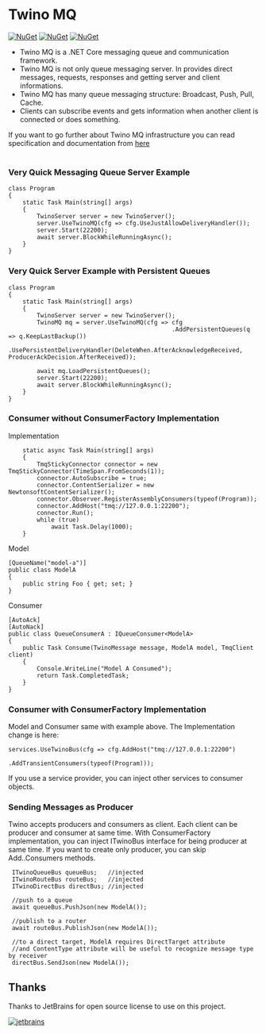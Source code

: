 # Twino MQ

[![NuGet](https://img.shields.io/nuget/v/Twino.MQ?label=server%20nuget)](https://www.nuget.org/packages/Twino.MQ)
[![NuGet](https://img.shields.io/nuget/v/Twino.Client.TMQ?label=client%20nuget)](https://www.nuget.org/packages/Twino.Client.TMQ)
[![NuGet](https://img.shields.io/nuget/v/Twino.Extensions.ConsumerFactory?label=extensions%20nuget)](https://www.nuget.org/packages/Twino.Extensions.ConsumerFactory)

* Twino MQ is a .NET Core messaging queue and communication framework.
* Twino MQ is not only queue messaging server. In provides direct messages, requests, responses and getting server and client informations.
* Twino MQ has many queue messaging structure: Broadcast, Push, Pull, Cache.
* Clients can subscribe events and gets information when another client is connected or does something.

If you want to go further about Twino MQ infrastructure you can read specification and documentation from [here](https://github.com/twino-framework/twino-mq/blob/master/docs/twino-mq.pdf)<br><br>

### Very Quick Messaging Queue Server Example

    class Program
    {
        static Task Main(string[] args)
        {
            TwinoServer server = new TwinoServer();
            server.UseTwinoMQ(cfg => cfg.UseJustAllowDeliveryHandler());
            server.Start(22200);
            await server.BlockWhileRunningAsync();
        }
    }
    
### Very Quick Server Example with Persistent Queues

    class Program
    {
        static Task Main(string[] args)
        {
            TwinoServer server = new TwinoServer();
            TwinoMQ mq = server.UseTwinoMQ(cfg => cfg
                                                  .AddPersistentQueues(q => q.KeepLastBackup())
                                                  .UsePersistentDeliveryHandler(DeleteWhen.AfterAcknowledgeReceived, ProducerAckDecision.AfterReceived));

            await mq.LoadPersistentQueues();
            server.Start(22200);
            await server.BlockWhileRunningAsync();
        }
    }

### Consumer without ConsumerFactory Implementation

Implementation

        static async Task Main(string[] args)
        {
            TmqStickyConnector connector = new TmqStickyConnector(TimeSpan.FromSeconds(1));
            connector.AutoSubscribe = true;
            connector.ContentSerializer = new NewtonsoftContentSerializer();
            connector.Observer.RegisterAssemblyConsumers(typeof(Program));
            connector.AddHost("tmq://127.0.0.1:22200");
            connector.Run();
            while (true)
                await Task.Delay(1000);
        }

Model

    [QueueName("model-a")]
    public class ModelA
    {
        public string Foo { get; set; }
    }

Consumer

    [AutoAck]
    [AutoNack]
    public class QueueConsumerA : IQueueConsumer<ModelA>
    {
        public Task Consume(TwinoMessage message, ModelA model, TmqClient client)
        {
            Console.WriteLine("Model A Consumed");
            return Task.CompletedTask;
        }
    }


### Consumer with ConsumerFactory Implementation

Model and Consumer same with example above. The Implementation change is here:

    services.UseTwinoBus(cfg => cfg.AddHost("tmq://127.0.0.1:22200")
                                   .AddTransientConsumers(typeof(Program)));


If you use a service provider, you can inject other services to consumer objects.


### Sending Messages as Producer

Twino accepts producers and consumers as client. Each client can be producer and consumer at same time. With ConsumerFactory implementation, you can inject ITwinoBus interface for being producer at same time. If you want to create only producer, you can skip Add..Consumers methods.

     ITwinoQueueBus queueBus;   //injected
     ITwinoRouteBus routeBus;   //injected
     ITwinoDirectBus directBus; //injected

     //push to a queue
     await queueBus.PushJson(new ModelA());

     //publish to a router
     await routeBus.PublishJson(new ModelA());

     //to a direct target, ModelA requires DirectTarget attribute
     //and ContentType attribute will be useful to recognize message type by receiver
     directBus.SendJson(new ModelA());



## Thanks

Thanks to JetBrains for open source license to use on this project.

[![jetbrains](https://user-images.githubusercontent.com/21208762/90192662-10043700-ddcc-11ea-9533-c43b99801d56.png)](https://www.jetbrains.com/?from=twino-framework)
